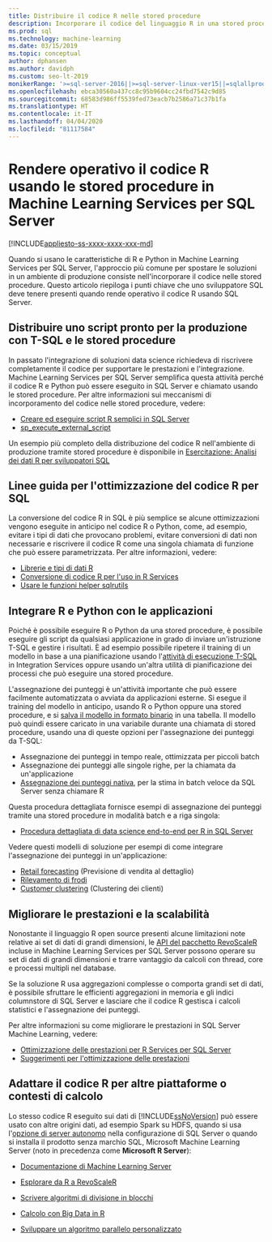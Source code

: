 ```yaml
---
title: Distribuire il codice R nelle stored procedure
description: Incorporare il codice del linguaggio R in una stored procedure di SQL Server per renderlo disponibile per qualsiasi applicazione client abbia accesso a un database SQL Server.
ms.prod: sql
ms.technology: machine-learning
ms.date: 03/15/2019
ms.topic: conceptual
author: dphansen
ms.author: davidph
ms.custom: seo-lt-2019
monikerRange: '>=sql-server-2016||>=sql-server-linux-ver15||=sqlallproducts-allversions'
ms.openlocfilehash: ebca30560a437cc8c95b9604cc24fbd7542c9d85
ms.sourcegitcommit: 68583d986ff5539fed73eacb7b2586a71c37b1fa
ms.translationtype: HT
ms.contentlocale: it-IT
ms.lasthandoff: 04/04/2020
ms.locfileid: "81117584"
---
```

# <a name="operationalize-r-code-using-stored-procedures-in-sql-server-machine-learning-services"></a>Rendere operativo il codice R usando le stored procedure in Machine Learning Services per SQL Server
[!INCLUDE[appliesto-ss-xxxx-xxxx-xxx-md](../../includes/appliesto-ss-xxxx-xxxx-xxx-md.md)]

Quando si usano le caratteristiche di R e Python in Machine Learning Services per SQL Server, l'approccio più comune per spostare le soluzioni in un ambiente di produzione consiste nell'incorporare il codice nelle stored procedure. Questo articolo riepiloga i punti chiave che uno sviluppatore SQL deve tenere presenti quando rende operativo il codice R usando SQL Server.

## <a name="deploy-production-ready-script-using-t-sql-and-stored-procedures"></a>Distribuire uno script pronto per la produzione con T-SQL e le stored procedure

In passato l'integrazione di soluzioni data science richiedeva di riscrivere completamente il codice per supportare le prestazioni e l'integrazione. Machine Learning Services per SQL Server semplifica questa attività perché il codice R e Python può essere eseguito in SQL Server e chiamato usando le stored procedure. Per altre informazioni sui meccanismi di incorporamento del codice nelle stored procedure, vedere:

+ [Creare ed eseguire script R semplici in SQL Server](../tutorials/quickstart-r-create-script.md)
+ [sp_execute_external_script](../../relational-databases/system-stored-procedures/sp-execute-external-script-transact-sql.md)

Un esempio più completo della distribuzione del codice R nell'ambiente di produzione tramite stored procedure è disponibile in [Esercitazione: Analisi dei dati R per sviluppatori SQL](../../machine-learning/tutorials/sqldev-in-database-r-for-sql-developers.md)

## <a name="guidelines-for-optimizing-r-code-for-sql"></a>Linee guida per l'ottimizzazione del codice R per SQL

La conversione del codice R in SQL è più semplice se alcune ottimizzazioni vengono eseguite in anticipo nel codice R o Python, come, ad esempio, evitare i tipi di dati che provocano problemi, evitare conversioni di dati non necessarie e riscrivere il codice R come una singola chiamata di funzione che può essere parametrizzata. Per altre informazioni, vedere:

+ [Librerie e tipi di dati R](r-libraries-and-data-types.md)
+ [Conversione di codice R per l'uso in R Services](converting-r-code-for-use-in-sql-server.md)
+ [Usare le funzioni helper sqlrutils](ref-r-sqlrutils.md)

## <a name="integrate-r-and-python-with-applications"></a>Integrare R e Python con le applicazioni

Poiché è possibile eseguire R o Python da una stored procedure, è possibile eseguire gli script da qualsiasi applicazione in grado di inviare un'istruzione T-SQL e gestire i risultati. È ad esempio possibile ripetere il training di un modello in base a una pianificazione usando l'[attività di esecuzione T-SQL](https://docs.microsoft.com/sql/integration-services/control-flow/execute-t-sql-statement-task) in Integration Services oppure usando un'altra utilità di pianificazione dei processi che può eseguire una stored procedure.

L'assegnazione dei punteggi è un'attività importante che può essere facilmente automatizzata o avviata da applicazioni esterne. Si esegue il training del modello in anticipo, usando R o Python oppure una stored procedure, e si [salva il modello in formato binario](../tutorials/walkthrough-build-and-save-the-model.md) in una tabella. Il modello può quindi essere caricato in una variabile durante una chiamata di stored procedure, usando una di queste opzioni per l'assegnazione dei punteggi da T-SQL:

+ Assegnazione dei punteggi in tempo reale, ottimizzata per piccoli batch
+ Assegnazione dei punteggi alle singole righe, per la chiamata da un'applicazione
+ [Assegnazione dei punteggi nativa](../sql-native-scoring.md), per la stima in batch veloce da SQL Server senza chiamare R

Questa procedura dettagliata fornisce esempi di assegnazione dei punteggi tramite una stored procedure in modalità batch e a riga singola:

+ [Procedura dettagliata di data science end-to-end per R in SQL Server](../tutorials/walkthrough-data-science-end-to-end-walkthrough.md)

Vedere questi modelli di soluzione per esempi di come integrare l'assegnazione dei punteggi in un'applicazione:

+ [Retail forecasting](https://github.com/Microsoft/SQL-Server-R-Services-Samples/blob/master/RetailForecasting/Introduction.md) (Previsione di vendita al dettaglio)
+ [Rilevamento di frodi](https://github.com/Microsoft/r-server-fraud-detection)
+ [Customer clustering](https://github.com/Microsoft/sql-server-samples/tree/master/samples/features/r-services/getting-started/customer-clustering) (Clustering dei clienti)

## <a name="boost-performance-and-scale"></a>Migliorare le prestazioni e la scalabilità

Nonostante il linguaggio R open source presenti alcune limitazioni note relative ai set di dati di grandi dimensioni, le [API del pacchetto RevoScaleR](ref-r-revoscaler.md) incluse in Machine Learning Services per SQL Server possono operare su set di dati di grandi dimensioni e trarre vantaggio da calcoli con thread, core e processi multipli nel database.

Se la soluzione R usa aggregazioni complesse o comporta grandi set di dati, è possibile sfruttare le efficienti aggregazioni in memoria e gli indici columnstore di SQL Server e lasciare che il codice R gestisca i calcoli statistici e l'assegnazione dei punteggi.

Per altre informazioni su come migliorare le prestazioni in SQL Server Machine Learning, vedere:

+ [Ottimizzazione delle prestazioni per R Services per SQL Server](../../machine-learning/r/sql-server-r-services-performance-tuning.md)
+ [Suggerimenti per l'ottimizzazione delle prestazioni](https://gallery.cortanaintelligence.com/Tutorial/SQL-Server-Optimization-Tips-and-Tricks-for-Analytics-Services)

## <a name="adapt-r-code-for-other-platforms-or-compute-contexts"></a>Adattare il codice R per altre piattaforme o contesti di calcolo

Lo stesso codice R eseguito sui dati di [!INCLUDE[ssNoVersion](../../includes/ssnoversion-md.md)] può essere usato con altre origini dati, ad esempio Spark su HDFS, quando si usa l'[opzione di server autonomo](../install/sql-machine-learning-standalone-windows-install.md) nella configurazione di SQL Server o quando si installa il prodotto senza marchio SQL, Microsoft Machine Learning Server (noto in precedenza come **Microsoft R Server**):

+ [Documentazione di Machine Learning Server](https://docs.microsoft.com/r-server/)

+ [Esplorare da R a RevoScaleR](https://docs.microsoft.com/r-server/r/tutorial-r-to-revoscaler)

+ [Scrivere algoritmi di divisione in blocchi](https://docs.microsoft.com/r-server/r/how-to-developer-write-chunking-algorithms)

+ [Calcolo con Big Data in R](https://docs.microsoft.com/r-server/r/tutorial-large-data-tips)

+ [Sviluppare un algoritmo parallelo personalizzato](https://docs.microsoft.com/r-server/r-reference/revopemar/pemar)

